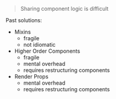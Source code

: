 > Sharing component logic is difficult

Past solutions:

- Mixins
  - fragile
  - not idiomatic
- Higher Order Components
  - fragile
  - mental overhead
  - requires restructuring components
- Render Props
  - mental overhead
  - requires restructuring components
